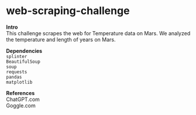 # web-scraping-challenge

**Intro** <br>
This challenge scrapes the web for Temperature data on Mars. We analyzed the temperature and length of years on Mars.

**Dependencies** <br>
`splinter` <br>
`BeautifulSoup` <br>
`soup` <br>
`requests` <br>
`pandas` <br>
`matplotlib` <br>

**References** <br>
ChatGPT.com <br>
Goggle.com <br>
